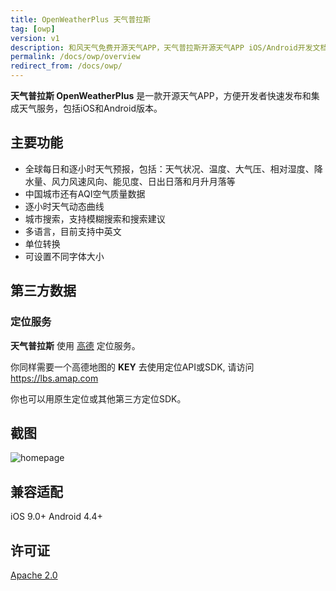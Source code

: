 ```yaml
---
title: OpenWeatherPlus 天气普拉斯
tag: [owp]
version: v1
description: 和风天气免费开源天气APP，天气普拉斯开源天气APP iOS/Android开发文档
permalink: /docs/owp/overview
redirect_from: /docs/owp/
---
```


**天气普拉斯 OpenWeatherPlus** 是一款开源天气APP，方便开发者快速发布和集成天气服务，包括iOS和Android版本。

## 主要功能

- 全球每日和逐小时天气预报，包括：天气状况、温度、大气压、相对湿度、降水量、风力风速风向、能见度、日出日落和月升月落等
- 中国城市还有AQI空气质量数据
- 逐小时天气动态曲线
- 城市搜索，支持模糊搜索和搜索建议
- 多语言，目前支持中英文
- 单位转换
- 可设置不同字体大小

## 第三方数据

### 定位服务

**天气普拉斯** 使用 [高德](https://lbs.amap.com) 定位服务。

你同样需要一个高德地图的 **KEY** 去使用定位API或SDK, 请访问 https://lbs.amap.com

你也可以用原生定位或其他第三方定位SDK。

## 截图

![homepage](https://www.heweather.com/assets/upload/owpss.jpg) 

## 兼容适配

iOS 9.0+
Android 4.4+


## 许可证

[Apache 2.0](https://github.com/heweather/OpenWeatherPlus-iOS/blob/master/LICENSE)